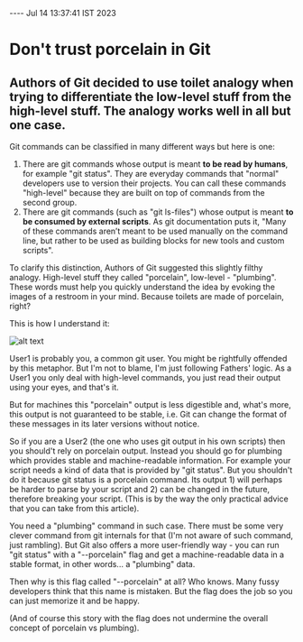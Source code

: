 ---- Jul 14 13:37:41 IST 2023
# Don't trust porcelain in Git

## Authors of Git decided to use toilet analogy when trying to differentiate the low-level stuff from the high-level stuff. The analogy works well in all but one case.

Git commands can be classified in many different ways but here is one:
1) There are git commands whose output is meant __to be read by humans__, for example "git status". They are everyday commands that "normal" developers use to version their projects. You can call these commands "high-level" because they are built on top of commands from the second group. 
2) There are git commands (such as "git ls-files") whose output is meant __to be consumed by external scripts__. As git documentation puts it, "Many of these commands aren’t meant to be used manually on the command line, but rather to be used as building blocks for new tools and custom scripts".

To clarify this distinction, Authors of Git suggested this slightly filthy analogy. High-level stuff they called "porcelain", low-level - "plumbing". These words must help you quickly understand the idea by evoking the images of a restroom in your mind. Because toilets are made of porcelain, right?

This is how I understand it:


![alt text](assets/porcelain/porcelain.png "Title")

User1 is probably you, a common git user. You might be rightfully offended by this metaphor. But I'm not to blame, I'm just following Fathers' logic.
As a User1 you only deal with high-level commands, you just read their output using your eyes, and that's it.

But for machines this "porcelain" output is less digestible and, what's more, this output is not guaranteed to be stable, i.e. Git can change the format of these messages in its later versions without notice.

So if you are a User2 (the one who uses git output in his own scripts) then you should't rely on porcelain output. Instead you should go for plumbing which provides stable and machine-readable information.
For example your script needs a kind of data that is provided by "git status". But you shouldn't do it because git status is a porcelain command. Its output 1) will perhaps be harder to parse by your script and 2) can be changed in the future, therefore breaking your script. (This is by the way the only practical advice that you can take from this article).

You need a "plumbing" command in such case. There must be some very clever command from git internals for that (I'm not aware of such command, just rambling). But Git also offers a more user-friendly way - you can run "git status" with a "--porcelain" flag and get a machine-readable data in a stable format, in other words... a "plumbing" data.

Then why is this flag called "--porcelain" at all? Who knows. Many fussy developers think that this name is mistaken. But the flag does the job so you can just memorize it and be happy.

(And of course this story with the flag does not undermine the overall concept of porcelain vs plumbing).
